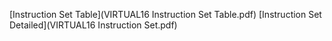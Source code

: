 [Instruction Set Table](VIRTUAL16 Instruction Set Table.pdf)
[Instruction Set Detailed](VIRTUAL16 Instruction Set.pdf)